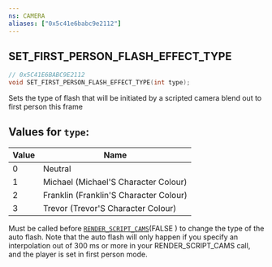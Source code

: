 ```yaml
---
ns: CAMERA
aliases: ["0x5c41e6babc9e2112"]
---
```

## SET_FIRST_PERSON_FLASH_EFFECT_TYPE

```c
// 0x5C41E6BABC9E2112
void SET_FIRST_PERSON_FLASH_EFFECT_TYPE(int type);
```

Sets the type of flash that will be initiated by a scripted camera blend out to first person this frame

## Values for `type`:
| Value | Name |
| --- | --- |
| 0 | Neutral |
| 1 | Michael (Michael'S Character Colour) |
| 2 | Franklin (Franklin'S Character Colour) |
| 3 | Trevor (Trevor'S Character Colour) |


Must be called before [`RENDER_SCRIPT_CAMS`](#_0x07E5B515DB0636FC)(FALSE ) to change the type of the auto flash. Note that the auto flash will only happen if you specify an interpolation out of 300 ms or more in your RENDER_SCRIPT_CAMS call, and the player is set in first person mode.


